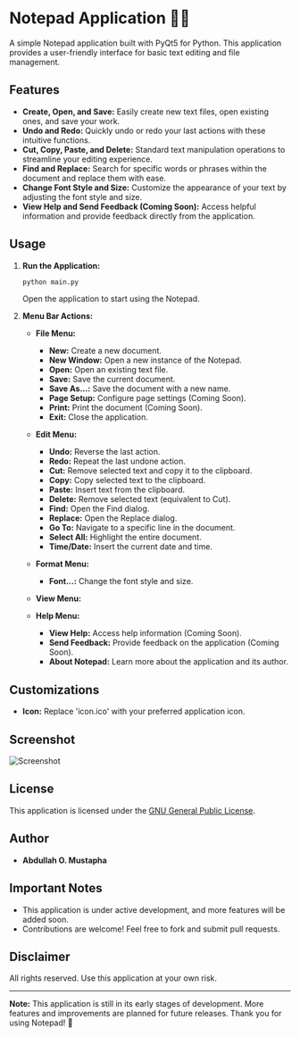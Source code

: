 # Notepad Application 📝🐍

A simple Notepad application built with PyQt5 for Python. This application provides a user-friendly interface for basic text editing and file management.

## Features

- **Create, Open, and Save:** Easily create new text files, open existing ones, and save your work.
- **Undo and Redo:** Quickly undo or redo your last actions with these intuitive functions.
- **Cut, Copy, Paste, and Delete:** Standard text manipulation operations to streamline your editing experience.
- **Find and Replace:** Search for specific words or phrases within the document and replace them with ease.
- **Change Font Style and Size:** Customize the appearance of your text by adjusting the font style and size.
- **View Help and Send Feedback (Coming Soon):** Access helpful information and provide feedback directly from the application.

## Usage

1. **Run the Application:**
   ```bash
   python main.py
   ```
   Open the application to start using the Notepad.

2. **Menu Bar Actions:**
   - **File Menu:**
     - **New:** Create a new document.
     - **New Window:** Open a new instance of the Notepad.
     - **Open:** Open an existing text file.
     - **Save:** Save the current document.
     - **Save As...:** Save the document with a new name.
     - **Page Setup:** Configure page settings (Coming Soon).
     - **Print:** Print the document (Coming Soon).
     - **Exit:** Close the application.

   - **Edit Menu:**
     - **Undo:** Reverse the last action.
     - **Redo:** Repeat the last undone action.
     - **Cut:** Remove selected text and copy it to the clipboard.
     - **Copy:** Copy selected text to the clipboard.
     - **Paste:** Insert text from the clipboard.
     - **Delete:** Remove selected text (equivalent to Cut).
     - **Find:** Open the Find dialog.
     - **Replace:** Open the Replace dialog.
     - **Go To:** Navigate to a specific line in the document.
     - **Select All:** Highlight the entire document.
     - **Time/Date:** Insert the current date and time.

   - **Format Menu:**
     - **Font...:** Change the font style and size.

   - **View Menu:**

   - **Help Menu:**
     - **View Help:** Access help information (Coming Soon).
     - **Send Feedback:** Provide feedback on the application (Coming Soon).
     - **About Notepad:** Learn more about the application and its author.

## Customizations

- **Icon:** Replace 'icon.ico' with your preferred application icon.

## Screenshot
![Screenshot](https://github.com/abdullahCoder-Tech/Notepad/blob/main/Screenshot.png)


## License

This application is licensed under the [GNU General Public License](LICENSE).


## Author

- **Abdullah O. Mustapha**

## Important Notes

- This application is under active development, and more features will be added soon.
- Contributions are welcome! Feel free to fork and submit pull requests.

## Disclaimer

All rights reserved. Use this application at your own risk.

---

**Note:** This application is still in its early stages of development. More features and improvements are planned for future releases. Thank you for using Notepad! 🚀
